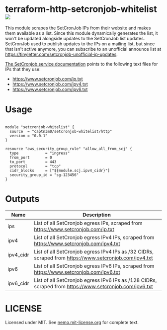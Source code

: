 # terraform-http-setcronjob-whitelist ![](https://img.shields.io/badge/license-MIT-blue.svg)

This module scrapes the SetCronJob IPs from their website and makes them available as a list. Since this module dynamically generates the list, it won't be updated alongside updates to the SetCronJob list updates. SetCronJob used to publish updates to the IPs on a mailing list, but since that isn't active anymore, you can subscribe to an unofficial announce list at https://tinyletter.com/setcronjob-unofficial-ip-updates.

[The SetCronjob service documentation](https://support.setcronjob.com/hc/en-us/articles/219802207-SetCronJob-IP-addresses-list) points to the following text files for IPs that they use:

-   https://www.setcronjob.com/ip.txt
-   https://www.setcronjob.com/ipv4.txt
-   https://www.setcronjob.com/ipv6.txt

# Usage

```hcl

module "setcronjob-whitelist" {
  source  = "captn3m0/setcronjob-whitelist/http"
  version = "0.0.1"
}

resource "aws_security_group_rule" "allow_all_from_scj" {
  type            = "ingress"
  from_port       = 0
  to_port         = 443
  protocol        = "tcp"
  cidr_blocks     = ["${module.scj.ipv4_cidr}"]
  security_group_id = "sg-123456"
}
```

# Outputs

| Name      | Description                                                                                            |
| --------- | ------------------------------------------------------------------------------------------------------ |
| ips       | List of all SetCronjob egress IPs, scraped from https://www.setcronjob.com/ip.txt                      |
| ipv4      | List of all SetCronjob egress IPv4 IPs, scraped from https://www.setcronjob.com/ipv4.txt               |
| ipv4_cidr | List of all SetCronjob egress IPv4 IPs as /32 CIDRs, scraped from https://www.setcronjob.com/ipv4.txt  |
| ipv6      | List of all SetCronjob egress IPv6 IPs, scraped from https://www.setcronjob.com/ipv6.txt               |
| ipv6_cidr | List of all SetCronjob egress IPv6 IPs as /128 CIDRs, scraped from https://www.setcronjob.com/ipv6.txt |

# LICENSE

Licensed under MIT. See [nemo.mit-license.org](https://nemo.mit-license.org/) for complete text.
